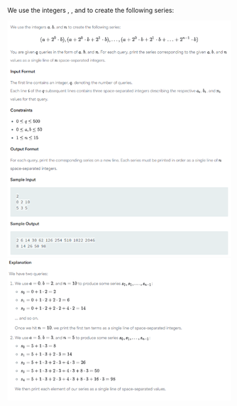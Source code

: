 We use the integers , , and  to create the following series:

![img_3.png](images/img_3.png)
![img_4.png](img_4.png)